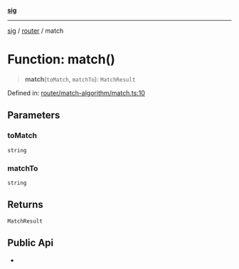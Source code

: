 [**sig**](../../README.md)

***

[sig](../../README.md) / [router](../README.md) / match

# Function: match()

> **match**(`toMatch`, `matchTo`): `MatchResult`

Defined in: [router/match-algorithm/match.ts:10](https://github.com/OfirTheOne/sigjs/blob/3813ad713bace85b787cb7296817857283da9a85/sig/lib/router/match-algorithm/match.ts#L10)

## Parameters

### toMatch

`string`

### matchTo

`string`

## Returns

`MatchResult`

## Public Api

*
